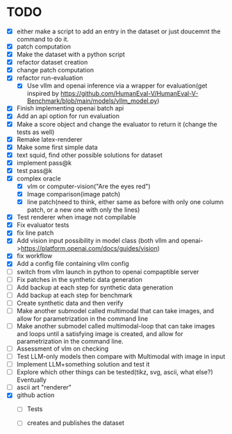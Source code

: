 # TODO

- [X] either make a script to add an entry in the dataset or just doucemnt the command to do it.
- [X] patch computation
- [X] Make the dataset with a python script
- [X] refactor dataset creation
- [X] change patch computation
- [X] refactor run-evaluation
  - [X] Use vllm and openai inference via a wrapper for evaluation(get inspired by https://github.com/HumanEval-V/HumanEval-V-Benchmark/blob/main/models/vllm_model.py)
- [X] Finish implementing openai batch api
- [X] Add an api option for run evaluation
- [X] Make a score object and change the evaluator to return it (change the tests as well)
- [X] Remake latex-renderer
- [X] Make some first simple data
- [X] text squid, find other possible solutions for dataset
- [X] implement pass@k
- [X] test pass@k
- [X] complex oracle
  - [X] vlm or computer-vision("Are the eyes red")
  - [X] Image comparison(image patch)
  - [X] line patch(need to think, either same as before with only one column patch, or a new one with only the lines)
- [X] Test renderer when image not compilable
- [X] Fix evaluator tests
- [X] fix line patch
- [X] Add vision input possibility in model class (both vllm and openai->https://platform.openai.com/docs/guides/vision)
- [X] fix workflow
- [X] Add a config file containing vllm config 
- [ ] switch from vllm launch in python to openai compaptible server
- [ ] Fix patches in the synthetic data generation
- [ ] Add backup at each step for synthetic data generation
- [ ] Add backup at each step for benchmark
- [ ] Create synthetic data and then verify
- [ ] Make another submodel called multimodal that can take images, and allow for parametrization in the command line
- [ ] Make another submodel called multimodal-loop that can take images and loops until a satisfying image is created, and allow for parametrization in the command line.
- [ ] Assessment of vlm on checking 
- [ ] Test LLM-only models then compare with Multimodal with image in input
- [ ] Implement LLM+something solution and test it
- [ ] Explore which other things can be tested(tikz, svg, ascii, what else?)
Eventually
- [ ] ascii art "renderer"
- [X] github action
  - [ ] Tests
  - [ ] creates and publishes the dataset

